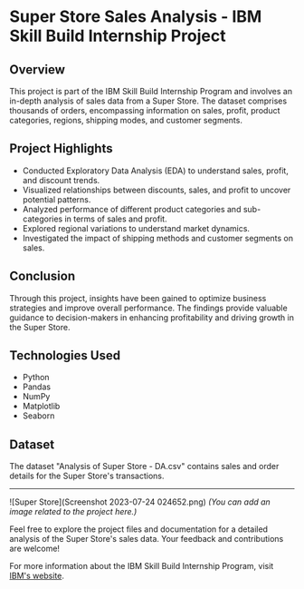 # Super Store Sales Analysis - IBM Skill Build Internship Project

## Overview

This project is part of the IBM Skill Build Internship Program and involves an in-depth analysis of sales data from a Super Store. The dataset comprises thousands of orders, encompassing information on sales, profit, product categories, regions, shipping modes, and customer segments.

## Project Highlights

- Conducted Exploratory Data Analysis (EDA) to understand sales, profit, and discount trends.
- Visualized relationships between discounts, sales, and profit to uncover potential patterns.
- Analyzed performance of different product categories and sub-categories in terms of sales and profit.
- Explored regional variations to understand market dynamics.
- Investigated the impact of shipping methods and customer segments on sales.

## Conclusion

Through this project, insights have been gained to optimize business strategies and improve overall performance. The findings provide valuable guidance to decision-makers in enhancing profitability and driving growth in the Super Store.

## Technologies Used

- Python
- Pandas
- NumPy
- Matplotlib
- Seaborn

## Dataset

The dataset "Analysis of Super Store - DA.csv" contains sales and order details for the Super Store's transactions.

---

![Super Store](Screenshot 2023-07-24 024652.png) _(You can add an image related to the project here.)_

Feel free to explore the project files and documentation for a detailed analysis of the Super Store's sales data. Your feedback and contributions are welcome!

For more information about the IBM Skill Build Internship Program, visit [IBM's website](link-to-ibm-website).
